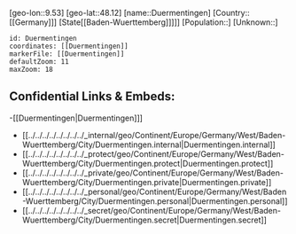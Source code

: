 ﻿---
location: [48.12,9.53]
mapzoom: [7,12] 
mapmarker: city 
type: City
tags:
- geo/City


SpocWebEntityId: 29937
isDeleted: false
confidential: public

---
[geo-lon::9.53]
[geo-lat::48.12]
[name::Duermentingen]
[Country::[[Germany]]]
[State[[Baden-Wuerttemberg]]]]]
[Population::]
[Unknown::]


```leaflet
id: Duermentingen
coordinates: [[Duermentingen]]
markerFile: [[Duermentingen]]
defaultZoom: 11 
maxZoom: 18
```


## Confidential Links & Embeds: 
-[[Duermentingen|Duermentingen]]] 
- [[../../../../../../../../_internal/geo/Continent/Europe/Germany/West/Baden-Wuerttemberg/City/Duermentingen.internal|Duermentingen.internal]] 
- [[../../../../../../../../_protect/geo/Continent/Europe/Germany/West/Baden-Wuerttemberg/City/Duermentingen.protect|Duermentingen.protect]] 
- [[../../../../../../../../_private/geo/Continent/Europe/Germany/West/Baden-Wuerttemberg/City/Duermentingen.private|Duermentingen.private]] 
- [[../../../../../../../../_personal/geo/Continent/Europe/Germany/West/Baden-Wuerttemberg/City/Duermentingen.personal|Duermentingen.personal]] 
- [[../../../../../../../../_secret/geo/Continent/Europe/Germany/West/Baden-Wuerttemberg/City/Duermentingen.secret|Duermentingen.secret]] 
